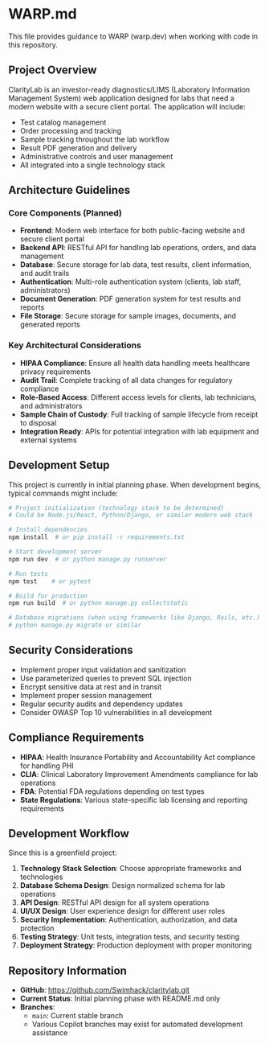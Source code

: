 # WARP.md

This file provides guidance to WARP (warp.dev) when working with code in this repository.

## Project Overview

ClarityLab is an investor-ready diagnostics/LIMS (Laboratory Information Management System) web application designed for labs that need a modern website with a secure client portal. The application will include:

- Test catalog management
- Order processing and tracking
- Sample tracking throughout the lab workflow
- Result PDF generation and delivery
- Administrative controls and user management
- All integrated into a single technology stack

## Architecture Guidelines

### Core Components (Planned)
- **Frontend**: Modern web interface for both public-facing website and secure client portal
- **Backend API**: RESTful API for handling lab operations, orders, and data management
- **Database**: Secure storage for lab data, test results, client information, and audit trails
- **Authentication**: Multi-role authentication system (clients, lab staff, administrators)
- **Document Generation**: PDF generation system for test results and reports
- **File Storage**: Secure storage for sample images, documents, and generated reports

### Key Architectural Considerations
- **HIPAA Compliance**: Ensure all health data handling meets healthcare privacy requirements
- **Audit Trail**: Complete tracking of all data changes for regulatory compliance
- **Role-Based Access**: Different access levels for clients, lab technicians, and administrators
- **Sample Chain of Custody**: Full tracking of sample lifecycle from receipt to disposal
- **Integration Ready**: APIs for potential integration with lab equipment and external systems

## Development Setup

This project is currently in initial planning phase. When development begins, typical commands might include:

```bash
# Project initialization (technology stack to be determined)
# Could be Node.js/React, Python/Django, or similar modern web stack

# Install dependencies
npm install  # or pip install -r requirements.txt

# Start development server
npm run dev  # or python manage.py runserver

# Run tests
npm test    # or pytest

# Build for production
npm run build  # or python manage.py collectstatic

# Database migrations (when using frameworks like Django, Rails, etc.)
# python manage.py migrate or similar
```

## Security Considerations

- Implement proper input validation and sanitization
- Use parameterized queries to prevent SQL injection
- Encrypt sensitive data at rest and in transit
- Implement proper session management
- Regular security audits and dependency updates
- Consider OWASP Top 10 vulnerabilities in all development

## Compliance Requirements

- **HIPAA**: Health Insurance Portability and Accountability Act compliance for handling PHI
- **CLIA**: Clinical Laboratory Improvement Amendments compliance for lab operations
- **FDA**: Potential FDA regulations depending on test types
- **State Regulations**: Various state-specific lab licensing and reporting requirements

## Development Workflow

Since this is a greenfield project:

1. **Technology Stack Selection**: Choose appropriate frameworks and technologies
2. **Database Schema Design**: Design normalized schema for lab operations
3. **API Design**: RESTful API design for all system operations
4. **UI/UX Design**: User experience design for different user roles
5. **Security Implementation**: Authentication, authorization, and data protection
6. **Testing Strategy**: Unit tests, integration tests, and security testing
7. **Deployment Strategy**: Production deployment with proper monitoring

## Repository Information

- **GitHub**: https://github.com/Swimhack/claritylab.git
- **Current Status**: Initial planning phase with README.md only
- **Branches**: 
  - `main`: Current stable branch
  - Various Copilot branches may exist for automated development assistance